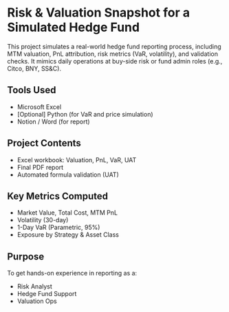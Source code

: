 # Risk & Valuation Snapshot for a Simulated Hedge Fund

This project simulates a real-world hedge fund reporting process, including MTM valuation, PnL attribution, risk metrics (VaR, volatility), and validation checks. It mimics daily operations at buy-side risk or fund admin roles (e.g., Citco, BNY, SS&C).

## Tools Used
- Microsoft Excel
- [Optional] Python (for VaR and price simulation)
- Notion / Word (for report)

## Project Contents
- Excel workbook: Valuation, PnL, VaR, UAT
- Final PDF report
- Automated formula validation (UAT)

## Key Metrics Computed
- Market Value, Total Cost, MTM PnL
- Volatility (30-day)
- 1-Day VaR (Parametric, 95%)
- Exposure by Strategy & Asset Class

## Purpose
To get hands-on experience in reporting as a:
- Risk Analyst
- Hedge Fund Support
- Valuation Ops
